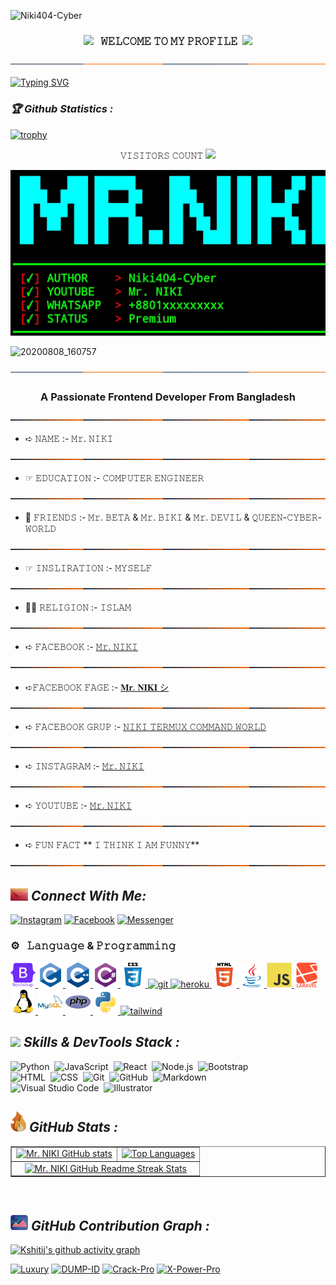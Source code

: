 <p align="left"> <img src="https://komarev.com/ghpvc/?username=Niki404-Cyber&label=Profile%20views&color=eb4d3d&style=flat-square" alt="Niki404-Cyber" /> </p>
</i></b></h3>
<h3 align="center">
  <img src="https://emoji.discord.st/emojis/768b108d-274f-4f44-a634-8477b16efce7.gif" width="25">
  &nbsp; 𝚆𝙴𝙻𝙲𝙾𝙼𝙴 𝚃𝙾 𝙼𝚈 𝙿𝚁𝙾𝙵𝙸𝙻𝙴&nbsp;
  <img src="https://emoji.discord.st/emojis/768b108d-274f-4f44-a634-8477b16efce7.gif" width="25">
</h3>
<img align="center" alt="line" src="https://github.com/DalpatRathore/dalpatrathore/blob/main/assets/images/line-1.svg">

[![Typing SVG](https://readme-typing-svg.herokuapp.com?color=%23F70B10&size=27&lines=𝙸+𝙰𝙼+𝙼𝚛.+𝙽𝙸𝙺𝙸;+𝙸𝚃'𝚜+𝙽𝙾𝚃+𝙰+𝙹𝚄𝚂𝚃+𝙽𝙰𝙼𝙴+𝙱𝚁𝙾;𝙸𝚃'𝚜+𝙰+𝙱𝚁𝙰𝙽𝙳;𝚃𝙷𝙰𝙽𝙺+𝚈𝙾𝚄+𝙴𝚅𝙴𝚁𝚈𝙾𝙽𝙴;𝙻𝙾𝚅e+𝚄+𝙰𝙻𝙻+𝙵𝚁𝙸𝙴𝙽𝙳𝚂)](https://git.io/typing-svg)

<h3><b><i>🏆 Github Statistics :</i></b></h3>
<a href="https://github.com/Niki404-Cyber"><img title="trophy" src="https://github-profile-trophy.vercel.app/?username=Niki404-Cyber&theme=monokai"></a>
</p>
<p align="center"> 
 𝚅𝙸𝚂𝙸𝚃𝙾𝚁𝚂 𝙲𝙾𝚄𝙽𝚃
 <img src="https://profile-counter.glitch.me/Niki404-Cyber/count.svg" />
</p>

![20200808_160757](https://raw.githubusercontent.com/Niki404-Cyber/Niki404-Cyber/main/Screenshot_2024-02-05-04-19-24-554_com.termux.jpg)

![20200808_160757](https://raw.githubusercontent.com/Niki404-Cyber/Niki404-Cyber/main/803a855baf7ab2eafe41a7dea3631ac9.jpg)

<img align="center" alt="line" src="https://github.com/DalpatRathore/dalpatrathore/blob/main/assets/images/line-1.svg">

<h3 align="center">A Passionate Frontend Developer From Bangladesh</h3>

<img align="center" alt="line" src="https://github.com/DalpatRathore/dalpatrathore/blob/main/assets/images/line-2.svg">

- ➪ 𝙽𝙰𝙼𝙴 :- 𝙼𝚛. 𝙽𝙸𝙺𝙸

<img align="center" alt="line" src="https://github.com/DalpatRathore/dalpatrathore/blob/main/assets/images/line-2.svg">

- ☞︎︎︎ 𝙴𝙳𝚄𝙲𝙰𝚃𝙸𝙾𝙽 :- 𝙲𝙾𝙼𝙿𝚄𝚃𝙴𝚁 𝙴𝙽𝙶𝙸𝙽𝙴𝙴𝚁

<img align="center" alt="line" src="https://github.com/DalpatRathore/dalpatrathore/blob/main/assets/images/line-2.svg">

- 👬 𝙵𝚁𝙸𝙴𝙽𝙳𝚂 :- 𝙼𝚛. 𝙱𝙴𝚃𝙰 & 𝙼𝚛. 𝙱𝙸𝙺𝙸 & 𝙼𝚛. 𝙳𝙴𝚅𝙸𝙻 & 𝚀𝚄𝙴𝙴𝙽-𝙲𝚈𝙱𝙴𝚁-𝚆𝙾𝚁𝙻𝙳

<img align="center" alt="line" src="https://github.com/DalpatRathore/dalpatrathore/blob/main/assets/images/line-2.svg">

- ☞︎︎︎ 𝙸𝙽𝚂𝙻𝙸𝚁𝙰𝚃𝙸𝙾𝙽 :- 𝙼𝚈𝚂𝙴𝙻𝙵

<img align="center" alt="line" src="https://github.com/DalpatRathore/dalpatrathore/blob/main/assets/images/line-2.svg">

- 🤲🏻 𝚁𝙴𝙻𝙸𝙶𝙸𝙾𝙽 :- 𝙸𝚂𝙻𝙰𝙼

<img align="center" alt="line" src="https://github.com/DalpatRathore/dalpatrathore/blob/main/assets/images/line-2.svg">

- ➪ 𝙵𝙰𝙲𝙴𝙱𝙾𝙾𝙺 :- [𝙼𝚛. 𝙽𝙸𝙺𝙸](https://www.facebook.com/Niki404.Cyber.fb)

<img align="center" alt="line" src="https://github.com/DalpatRathore/dalpatrathore/blob/main/assets/images/line-2.svg">

- ➪𝙵𝙰𝙲𝙴𝙱𝙾𝙾𝙺  𝙵𝙰𝙶𝙴 :- [𝐌𝐫. 𝐍𝐈𝐊𝐈 シ︎](https://www.facebook.com/NIKI.CYBER404.OFFICIALS)

<img align="center" alt="line" src="https://github.com/DalpatRathore/dalpatrathore/blob/main/assets/images/line-2.svg">

- ➪ 𝙵𝙰𝙲𝙴𝙱𝙾𝙾𝙺 𝙶𝚁𝚄𝙿 :- [𝙽𝙸𝙺𝙸 𝚃𝙴𝚁𝙼𝚄𝚇 𝙲𝙾𝙼𝙼𝙰𝙽𝙳 𝚆𝙾𝚁𝙻𝙳](https://www.facebook.com/groups/niki404.cyber/)

<img align="center" alt="line" src="https://github.com/DalpatRathore/dalpatrathore/blob/main/assets/images/line-2.svg">

- ➪ 𝙸𝙽𝚂𝚃𝙰𝙶𝚁𝙰𝙼 :- [𝙼𝚛. 𝙽𝙸𝙺𝙸](https://www.instagram.com/niki404.cyber)

<img align="center" alt="line" src="https://github.com/DalpatRathore/dalpatrathore/blob/main/assets/images/line-2.svg">

- ➪ 𝚈𝙾𝚄𝚃𝚄𝙱𝙴 :- [𝙼𝚛. 𝙽𝙸𝙺𝙸](https://youtube.com/@Niki404-Cyber)

<img align="center" alt="line" src="https://github.com/DalpatRathore/dalpatrathore/blob/main/assets/images/line-2.svg">

- ➪ 𝙵𝚄𝙽 𝙵𝙰𝙲𝚃 ** 𝙸 𝚃𝙷𝙸𝙽𝙺 𝙸 𝙰𝙼 𝙵𝚄𝙽𝙽𝚈**

<img align="center" alt="line" src="https://github.com/DalpatRathore/dalpatrathore/blob/main/assets/images/line-2.svg">

<h2><img width="28" src="https://github.com/DalpatRathore/dalpatrathore/blob/main/assets/icons/icon-contact.png" /><i> Connect With Me:</i></h2>

[![Instagram](https://img.shields.io/badge/𝙸𝙽𝚂𝚃𝙰𝙶𝚁𝙰𝙼-red?style=for-the-badge&logo=instagram)](https://www.instagram.com/https://niki404.cyber)
[![Facebook](https://img.shields.io/badge/𝙵𝚊𝚌𝚎𝚋𝚘𝚘𝚔-green?style=for-the-badge&logo=facebook)](https://www.facebook.com/ok.tata.good.bye.gaya)
[![Messenger](https://img.shields.io/badge/𝙼𝙴𝚂𝚂𝙴𝙽𝙶𝙴𝚁-blue?style=for-the-badge&logo=messenger)](https://m.me/ok.tata.good.bye.gaya)

### ⚙️ &nbsp; 𝙻𝚊𝚗𝚐𝚞𝚊𝚐𝚎 & 𝙿𝚛𝚘𝚐𝚛𝚊𝚖𝚖𝚒𝚗𝚐

<p align="left"> <a href="https://getbootstrap.com" target="_blank"> <img src="https://raw.githubusercontent.com/devicons/devicon/master/icons/bootstrap/bootstrap-plain-wordmark.svg" alt="bootstrap" width="40" height="40"/> </a> <a href="https://www.cprogramming.com/" target="_blank"> <img src="https://raw.githubusercontent.com/devicons/devicon/master/icons/c/c-original.svg" alt="c" width="40" height="40"/> </a> <a href="https://www.w3schools.com/cpp/" target="_blank"> <img src="https://raw.githubusercontent.com/devicons/devicon/master/icons/cplusplus/cplusplus-original.svg" alt="cplusplus" width="40" height="40"/> </a> <a href="https://www.w3schools.com/cs/" target="_blank"> <img src="https://raw.githubusercontent.com/devicons/devicon/master/icons/csharp/csharp-original.svg" alt="csharp" width="40" height="40"/> </a> <a href="https://www.w3schools.com/css/" target="_blank"> <img src="https://raw.githubusercontent.com/devicons/devicon/master/icons/css3/css3-original-wordmark.svg" alt="css3" width="40" height="40"/> </a> <a href="https://git-scm.com/" target="_blank"> <img src="https://www.vectorlogo.zone/logos/git-scm/git-scm-icon.svg" alt="git" width="40" height="40"/> </a> <a href="https://heroku.com" target="_blank"> <img src="https://www.vectorlogo.zone/logos/heroku/heroku-icon.svg" alt="heroku" width="40" height="40"/> </a> <a href="https://www.w3.org/html/" target="_blank"> <img src="https://raw.githubusercontent.com/devicons/devicon/master/icons/html5/html5-original-wordmark.svg" alt="html5" width="40" height="40"/> </a> <a href="https://www.java.com" target="_blank"> <img src="https://raw.githubusercontent.com/devicons/devicon/master/icons/java/java-original.svg" alt="java" width="40" height="40"/> </a> <a href="https://developer.mozilla.org/en-US/docs/Web/JavaScript" target="_blank"> <img src="https://raw.githubusercontent.com/devicons/devicon/master/icons/javascript/javascript-original.svg" alt="javascript" width="40" height="40"/> </a> <a href="https://laravel.com/" target="_blank"> <img src="https://raw.githubusercontent.com/devicons/devicon/master/icons/laravel/laravel-plain-wordmark.svg" alt="laravel" width="40" height="40"/> </a> <a href="https://www.linux.org/" target="_blank"> <img src="https://raw.githubusercontent.com/devicons/devicon/master/icons/linux/linux-original.svg" alt="linux" width="40" height="40"/> </a> <a href="https://www.mysql.com/" target="_blank"> <img src="https://raw.githubusercontent.com/devicons/devicon/master/icons/mysql/mysql-original-wordmark.svg" alt="mysql" width="40" height="40"/> </a> <a href="https://www.php.net" target="_blank"> <img src="https://raw.githubusercontent.com/devicons/devicon/master/icons/php/php-original.svg" alt="php" width="40" height="40"/> </a> <a href="https://www.python.org" target="_blank"> <img src="https://raw.githubusercontent.com/devicons/devicon/master/icons/python/python-original.svg" alt="python" width="40" height="40"/> </a> <a href="https://tailwindcss.com/" target="_blank"> <img src="https://www.vectorlogo.zone/logos/tailwindcss/tailwindcss-icon.svg" alt="tailwind" width="40" height="40"/> </a> </p>

<h2><img width="25" src="https://github.com/Niki404-Cyber/Niki404-Cyber/blob/main/assets/icons/icon-skills.png" /><i> Skills & DevTools Stack :</i></h2>

![Python](https://img.shields.io/badge/-Python-05122A?style=flat&logo=python)&nbsp;
![JavaScript](https://img.shields.io/badge/-JavaScript-05122A?style=flat&logo=javascript)&nbsp;
![React](https://img.shields.io/badge/-React-05122A?style=flat&logo=react)&nbsp;
![Node.js](https://img.shields.io/badge/-Node.js-05122A?style=flat&logo=node.js)&nbsp;
![Bootstrap](https://img.shields.io/badge/-Bootstrap-05122A?style=flat&logo=bootstrap&logoColor=563D7C)\
![HTML](https://img.shields.io/badge/-HTML-05122A?style=flat&logo=HTML5)&nbsp;
![CSS](https://img.shields.io/badge/-CSS-05122A?style=flat&logo=CSS3&logoColor=1572B6)&nbsp;
![Git](https://img.shields.io/badge/-Git-05122A?style=flat&logo=git)&nbsp;
![GitHub](https://img.shields.io/badge/-GitHub-05122A?style=flat&logo=github)&nbsp;
![Markdown](https://img.shields.io/badge/-Markdown-05122A?style=flat&logo=markdown)\
![Visual Studio Code](https://img.shields.io/badge/-Visual%20Studio%20Code-05122A?style=flat&logo=visual-studio-code&logoColor=007ACC)&nbsp;
![Illustrator](https://img.shields.io/badge/-Illustrator-05122A?style=flat&logo=adobe-illustrator)&nbsp;
<h2> <img width="25" src="https://github.com/DalpatRathore/dalpatrathore/blob/main/assets/icons/icon-stats.png" /><i> GitHub Stats :</i></h2>

<table border="1">
  <tr>
    <td valign="top"><a href="https://github.com/Niki404-Cyber/github-readme-stats"> <img src="https://github-readme-stats.vercel.app/api?username=Niki404-Cyber&count_private=true&show_icons=true&icon_color=FFA500&title_color=f4791f&bg_color=0,03071e,0F2027,03071e&text_color=abcdef&border_radius=10" alt ="Mr. NIKI GitHub stats"/></td> </a>
    <td valign="top"> <a href="https://github.com/Niki404-Cyber/github-readme-stats"> <img src="https://github-readme-stats.vercel.app/api/top-langs/?username=Niki404-Cyber&layout=compact&langs_count=10" alt ="Top Languages"/></td>
    </a>
  </tr>
   <tr>
    <td colspan="2" align="center"> <a href="https://git.io/streak-stats"> <img src="http://github-readme-streak-stats.herokuapp.com?user=Niki404-Cyber&hide_border=true&background=f6f8fa&stroke=001427&ring=e36414&fire=e36414&currStreakNum=03045e&sideNums=03045e&currStreakLabel=03045e&sideLabels=240046&dates=fb5607&date_format=j%20M%5B%20Y%5D" alt ="Mr. NIKI GitHub Readme Streak Stats"/> </a>  </td> 
    
  </tr>
</table>
<br>

<h2><img width="28" src="https://github.com/DalpatRathore/dalpatrathore/blob/main/assets/icons/icon-graph.png" /><i> GitHub Contribution Graph :</i></h2>

[![Kshitij's github activity graph](https://my-activity-graph-instance.herokuapp.com/graph?username=Niki404-Cyber&theme=react-dark&area=true&hide_border=true)](https://github.com/Niki404-Cyber/github-readme-activity-graph)

<a href="https://github.com/Niki404-Cyber/Luxury.git"><img title="Luxury" src="https://github-readme-stats.vercel.app/api/pin/?username=Niki404-Cyber&repo=PK-CRACK&theme=gotham"></a>
<a href="https://github.com/Niki404-Cyber/DUMP-ID.git"><img title="DUMP-ID" src="https://github-readme-stats.vercel.app/api/pin/?username=Niki404-Cyber&repo=DUMP-ID&theme=gotham"></a>
<a href="https://github.com/Niki404-Cyber/Crack-Pro.git"><img title="Crack-Pro" src="https://github-readme-stats.vercel.app/api/pin/?username=Niki404-Cyber&repo=Crack-Pro&theme=gotham"></a>
<a href="https://github.com/Niki404-Cyber/X-Power-Pro.git"><img title="X-Power-Pro" src="https://github-readme-stats.vercel.app/api/pin/?username=Niki404-Cyber&repo=X-Power-Pro&theme=gotham"></a>
